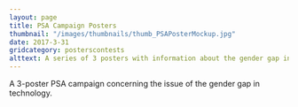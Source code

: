 ```yaml
---
layout: page
title: PSA Campaign Posters
thumbnail: "/images/thumbnails/thumb_PSAPosterMockup.jpg"
date: 2017-3-31
gridcategory: posterscontests
alttext: A series of 3 posters with information about the gender gap in technology.
---
```

A 3-poster PSA campaign concerning the issue of the gender gap in technology.